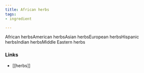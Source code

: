 ```yaml
---
title: African herbs
tags:
- ingredient

---
```

African herbsAmerican herbsAsian herbsEuropean herbsHispanic herbsIndian herbsMiddle Eastern herbs

### Links

* [[herbs]]

